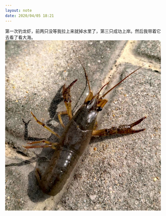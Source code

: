 ```yaml
---
layout: note
date: 2020/04/05 18:21
---
```

第一次钓龙虾，前两只没等我拉上来就掉水里了，第三只成功上岸。然后我带着它去看了看大海。
![龙虾一号](/images/notes/longxia.jpg)
